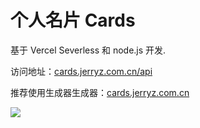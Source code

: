 # 个人名片 Cards

基于 Vercel Severless 和 node.js 开发.

访问地址：[cards.jerryz.com.cn/api](https://cards.jerryz.com.cn/api)

推荐使用生成器生成器：[cards.jerryz.com.cn](https://cards.jerryz.com.cn)

![](https://card.jerryz.com.cn/)
